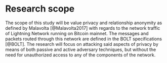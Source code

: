 # Research scope

The scope of this study will be value privacy and relationship anonymity as defined by Malavolta [@Malavolta2017] with regards to the network traffic of Lightning Network running on Bitcoin mainnet. The messages and packets routed through this network are defined in the BOLT specifications [@BOLT]. The research will focus on attacking said aspects of privacy by means of both passive and active adversary techniques, but without the need for unauthorized access to any of the components of the network.

